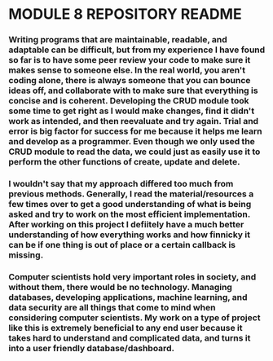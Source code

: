 # MODULE 8 REPOSITORY README

### Writing programs that are maintainable, readable, and adaptable can be difficult, but from my experience I have found so far is to have some peer review your code to make sure it makes sense to someone else. In the real world, you aren't coding alone, there is always someone that you can bounce ideas off, and collaborate with to make sure that everything is concise and is coherent. Developing the CRUD module took some time to get right as I would make changes, find it didn't work as intended, and then reevaluate and try again. Trial and error is big factor for success for me because it helps me learn and develop as a programmer. Even though we only used the CRUD module to read the data, we could just as easily use it to perform the other functions of create, update and delete.

### I wouldn't say that my approach differed too much from previous methods. Generally, I read the material/resources a few times over to get a good understanding of what is being asked and try to work on the most efficient implementation. After working on this project I defiitely have a much better understanding of how everything works and how finnicky it can be if one thing is out of place or a certain callback is missing.

### Computer scientists hold very important roles in society, and without them, there would be no technology. Managing databases, developing applications, machine learning, and data security are all things that come to mind when considering computer scientists. My work on a type of project like this is extremely beneficial to any end user because it takes hard to understand and complicated data, and turns it into a user friendly database/dashboard. 
